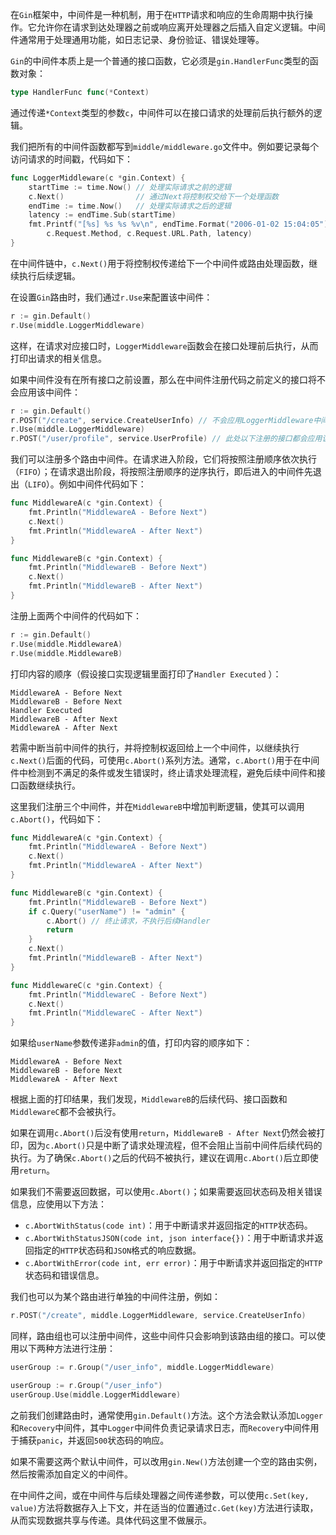 在`Gin`框架中，中间件是一种机制，用于在`HTTP`请求和响应的生命周期中执行操作。它允许你在请求到达处理器之前或响应离开处理器之后插入自定义逻辑。中间件通常用于处理通用功能，如日志记录、身份验证、错误处理等。

`Gin`的中间件本质上是一个普通的接口函数，它必须是`gin.HandlerFunc`类型的函数对象：

```go
type HandlerFunc func(*Context)
```

通过传递`*Context`类型的参数`c`，中间件可以在接口请求的处理前后执行额外的逻辑。

我们把所有的中间件函数都写到`middle/middleware.go`文件中。例如要记录每个访问请求的时间戳，代码如下：

```go
func LoggerMiddleware(c *gin.Context) {
	startTime := time.Now() // 处理实际请求之前的逻辑
	c.Next()                // 通过Next将控制权交给下一个处理函数
	endTime := time.Now()   // 处理实际请求之后的逻辑
	latency := endTime.Sub(startTime)
	fmt.Printf("[%s] %s %s %v\n", endTime.Format("2006-01-02 15:04:05"),
		c.Request.Method, c.Request.URL.Path, latency)
}
```

在中间件链中，`c.Next()`用于将控制权传递给下一个中间件或路由处理函数，继续执行后续逻辑。

在设置`Gin`路由时，我们通过`r.Use`来配置该中间件：

```go
r := gin.Default()
r.Use(middle.LoggerMiddleware)
```

这样，在请求对应接口时，`LoggerMiddleware`函数会在接口处理前后执行，从而打印出请求的相关信息。

如果中间件没有在所有接口之前设置，那么在中间件注册代码之前定义的接口将不会应用该中间件：

```go
r := gin.Default()
r.POST("/create", service.CreateUserInfo) // 不会应用LoggerMiddleware中间件
r.Use(middle.LoggerMiddleware)
r.POST("/user/profile", service.UserProfile) // 此处以下注册的接口都会应用该中间件
```

我们可以注册多个路由中间件。在请求进入阶段，它们将按照注册顺序依次执行（`FIFO`）；在请求退出阶段，将按照注册顺序的逆序执行，即后进入的中间件先退出（`LIFO`）。例如中间件代码如下：

```go
func MiddlewareA(c *gin.Context) {
	fmt.Println("MiddlewareA - Before Next")
	c.Next()
	fmt.Println("MiddlewareA - After Next")
}

func MiddlewareB(c *gin.Context) {
	fmt.Println("MiddlewareB - Before Next")
	c.Next()
	fmt.Println("MiddlewareB - After Next")
}
```

注册上面两个中间件的代码如下：
```go
r := gin.Default()
r.Use(middle.MiddlewareA)
r.Use(middle.MiddlewareB)
```

打印内容的顺序（假设接口实现逻辑里面打印了`Handler Executed` ）：

```
MiddlewareA - Before Next
MiddlewareB - Before Next
Handler Executed
MiddlewareB - After Next
MiddlewareA - After Next
```

若需中断当前中间件的执行，并将控制权返回给上一个中间件，以继续执行`c.Next()`后面的代码，可使用`c.Abort()`系列方法。通常，`c.Abort()`用于在中间件中检测到不满足的条件或发生错误时，终止请求处理流程，避免后续中间件和接口函数继续执行。

这里我们注册三个中间件，并在`MiddlewareB`中增加判断逻辑，使其可以调用`c.Abort()`，代码如下：

```go
func MiddlewareA(c *gin.Context) {
	fmt.Println("MiddlewareA - Before Next")
	c.Next()
	fmt.Println("MiddlewareA - After Next")
}

func MiddlewareB(c *gin.Context) {
	fmt.Println("MiddlewareB - Before Next")
	if c.Query("userName") != "admin" {
		c.Abort() // 终止请求，不执行后续Handler
		return
	}
	c.Next()
	fmt.Println("MiddlewareB - After Next")
}

func MiddlewareC(c *gin.Context) {
	fmt.Println("MiddlewareC - Before Next")
	c.Next()
	fmt.Println("MiddlewareC - After Next")
}
```

如果给`userName`参数传递非`admin`的值，打印内容的顺序如下：

```
MiddlewareA - Before Next
MiddlewareB - Before Next
MiddlewareA - After Next
```

根据上面的打印结果，我们发现，`MiddlewareB`的后续代码、接口函数和`MiddlewareC`都不会被执行。

如果在调用`c.Abort()`后没有使用`return`，`MiddlewareB - After Next`仍然会被打印，因为`c.Abort()`只是中断了请求处理流程，但不会阻止当前中间件后续代码的执行。为了确保`c.Abort()`之后的代码不被执行，建议在调用`c.Abort()`后立即使用`return`。

如果我们不需要返回数据，可以使用`c.Abort()`；如果需要返回状态码及相关错误信息，应使用以下方法：

- `c.AbortWithStatus(code int)`：用于中断请求并返回指定的`HTTP`状态码。
- `c.AbortWithStatusJSON(code int, json interface{})`：用于中断请求并返回指定的`HTTP`状态码和`JSON`格式的响应数据。
- `c.AbortWithError(code int, err error)`：用于中断请求并返回指定的`HTTP`状态码和错误信息。

我们也可以为某个路由进行单独的中间件注册，例如：

```go
r.POST("/create", middle.LoggerMiddleware, service.CreateUserInfo)
```

同样，路由组也可以注册中间件，这些中间件只会影响到该路由组的接口。可以使用以下两种方法进行注册：

```go
userGroup := r.Group("/user_info", middle.LoggerMiddleware)

userGroup := r.Group("/user_info")
userGroup.Use(middle.LoggerMiddleware)
```

之前我们创建路由时，通常使用`gin.Default()`方法。这个方法会默认添加`Logger`和`Recovery`中间件，其中`Logger`中间件负责记录请求日志，而`Recovery`中间件用于捕获`panic`，并返回`500`状态码的响应。

如果不需要这两个默认中间件，可以改用`gin.New()`方法创建一个空的路由实例，然后按需添加自定义的中间件。

在中间件之间，或在中间件与后续处理器之间传递参数，可以使用`c.Set(key, value)`方法将数据存入上下文，并在适当的位置通过`c.Get(key)`方法进行读取，从而实现数据共享与传递。具体代码这里不做展示。